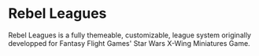 Rebel Leagues
==========

Rebel Leagues is a fully themeable, customizable, league system originally developped for Fantasy Flight Games' Star Wars X-Wing Miniatures Game.
